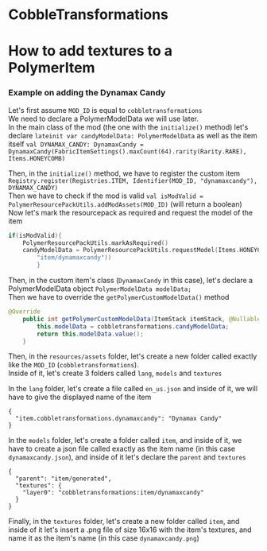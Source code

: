 # CobbleTransformations

# How to add textures to a PolymerItem

### Example on adding the Dynamax Candy
Let's first assume `MOD_ID` is equal to `cobbletransformations`<br>
We need to declare a PolymerModelData we will use later.<br>
In the main class of the mod (the one with the `initialize()` method) let's declare
`lateinit var candyModelData: PolymerModelData` as well as the item itself
`val DYNAMAX_CANDY: DynamaxCandy = DynamaxCandy(FabricItemSettings().maxCount(64).rarity(Rarity.RARE), Items.HONEYCOMB)`

Then, in the `initialize()` method, we have to register the custom item
`Registry.register(Registries.ITEM, Identifier(MOD_ID, "dynamaxcandy"), DYNAMAX_CANDY)`<br>
Then we have to check if the mod is valid `val isModValid = PolymerResourcePackUtils.addModAssets(MOD_ID)` (will return a boolean)
<br>Now let's mark the resourcepack as required and request the model of the item
```kotlin
if(isModValid){
    PolymerResourcePackUtils.markAsRequired()
    candyModelData = PolymerResourcePackUtils.requestModel(Items.HONEYCOMB, Identifier(MOD_ID, 
        "item/dynamaxcandy"))
        }
```

Then, in the custom item's class (`DynamaxCandy` in this case), let's declare a PolymerModelData object `PolymerModelData modelData;`
<br>Then we have to override the `getPolymerCustomModelData()` method
```java
@Override
    public int getPolymerCustomModelData(ItemStack itemStack, @Nullable ServerPlayerEntity player){
        this.modelData = cobbletransformations.candyModelData;
        return this.modelData.value();
    }
```

Then, in the `resources/assets` folder, let's create a new folder called exactly like the `MOD_ID` (`cobbletransformations`).
<br>Inside of it, let's create 3 folders called `lang`, `models` and `textures`

In the `lang` folder, let's create a file called `en_us.json` and inside of it, we will have to give the displayed name of the item
```json5
{
  "item.cobbletransformations.dynamaxcandy": "Dynamax Candy"
}
```

In the `models` folder, let's create a folder called `item`, and inside of it, we have to create a json file called
exactly as the item name
(in this case `dynamaxcandy.json`), and inside of it let's declare the `parent` and `textures`
```json5
{
  "parent": "item/generated",
  "textures": {
    "layer0": "cobbletransformations:item/dynamaxcandy"
  }
}
```

Finally, in the `textures` folder, let's create a new folder called `item`, and inside of it let's insert a .png file
of size 16x16 with the item's textures, and name it as the item's name (in this case `dynamaxcandy.png`)
